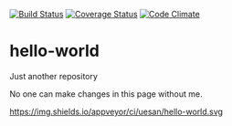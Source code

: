 [![Build Status](https://travis-ci.org/uesan/hello-world.svg?branch=master)](https://travis-ci.org/uesan/hello-world)
[![Coverage Status](https://coveralls.io/repos/github/uesan/hello-world/badge.svg?branch=master)](https://coveralls.io/github/uesan/hello-world?branch=master)
[![Code Climate](https://codeclimate.com/github/uesan/hello-world/badges/gpa.svg)](https://codeclimate.com/github/uesan/hello-world)

# hello-world
Just another repository

No one can make changes in this page without me.

https://img.shields.io/appveyor/ci/uesan/hello-world.svg
